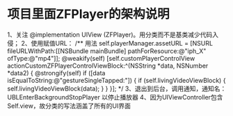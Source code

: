#  项目里面ZFPlayer的架构说明

1、关注 @implementation UIView (ZFPlayer)。用分类而不是基类减少代码入侵；
2、使用赋值URL：
    /** 用法
     self.playerManager.assetURL = [NSURL fileURLWithPath:[[NSBundle mainBundle] pathForResource:@"iph_X" ofType:@"mp4"]];
     @weakify(self)
     [self.customPlayerControlView actionCustomZFPlayerControlViewBlock:^(NSString *data, NSNumber *data2) {
         @strongify(self)
         if ([data isEqualToString:@"gestureSingleTapped:"]) {
             if (self.livingVideoViewBlock) {
                 self.livingVideoViewBlock(data);
             }
         }
     }];
     */
3、退出到后台，调用通知，通知名：UBLEnterBackgroundStopPlayer 以停止播放器
4、因为UIViewController包含Self.view，故分类的写法涵盖了所有的UI界面


